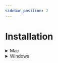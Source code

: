 ```yaml
---
sidebar_position: 2
---
```


# Installation

<details>
  <summary>Mac</summary>

  ## Verify Java Development Kit (JDK):

  1. **Open Terminal or use Spotlight Search:**
      - You can find Terminal in the "Utilities" folder within the "Applications" folder, or use Spotlight Search (Cmd + Space and type "Terminal").

  2. **Check if JDK is Installed:**
     ```bash
     java –version
     ```
     - If Java is not installed, follow the next steps.

  ## Download and Install JDK:
  There are two ways to download JDK:
   
  - **Download JDK from Oracle:**
      - Visit **[Oracle's JDK download page](https://www.oracle.com/java/technologies/downloads/#java8-mac)**.
      - Follow on-screen instructions to complete the download and installation.

  - **Download JDK from our portal:**
      - Visit our **[Portal](https://www.boreholeseismic.biz/projects/internal/reports/picking-tool-support#InstallingNewVersion)**, click on the file to download it.
      <!-- - ![Image](./BoreholeLogo.png) -->
      ![Portal Installation](/img/installation_portal.png)
      - Follow the instructions to install.

  ## Download Package Installer:

  - **Download the package installer for Mac:**
      - Visit this **[link](https://www.boreholeseismic.biz/projects/internal/reports/picking-tool-support#6.5.2)** and click on Package installer for Mac.

    
      ![Package Installation Mac](/img/package_installer_mac.png)
      - Click the 'continue' button until the installation is complete.

  ## Launch the Tool:

  - **Open the Picking Tool:**
      - Go to the launchpad and click on BHS-Picking.

        ![Picking tool icon](/img/bhspicking_icon.JPG)

      - If you see a security window as shown below, go to the Apple icon > System Preferences > Security and Privacy.

        ![Tool error](/img/toolerror.JPG) 

      - Click "Open Anyway", if the Picking Tool was blocked by Mac.

        ![Open Anyway](/img/open_anyway.JPG) 

      - Confirm the action, and the Picking Tool will automatically open.

</details>

<details>
  <summary>Windows</summary>

  ## Download Java for Windows:

  - **Download Java for Windows:**
      - Visit **[Java's download page](https://www.java.com/download/ie_manual.jsp)**.
      - Follow the on-screen instructions to complete the download and installation.

  ## Download Picking Tool:
  
  - Use this **[link](https://arbhs.sharepoint.com/:f:/s/TeamBHS/EvtebEXEyWJHuam1pDv_eksBzVfVACt9WXPXZGWqAcn_Ww?e=a68WmD)** to download the .jar file.

  <!-- - **Download the .jar file from our portal:**
      - Visit this **[link](https://www.boreholeseismic.biz/projects/internal/reports/picking-tool-support#6.5.2)**.


        ![Package Installation Windows](/img/package_installer_windows.png) -->

  ## Open the Picking Tool:

  - **Double Click the Picking Tool Icon:**
      - Locate the downloaded Picking tool .jar file by navigating to `BHS Picking6.5.2.app->Contents->Java->Picking-tool-6.5.2.jar` and double click to open.

        ![Picking Tool Icon](/img/tool_icon_win.JPG)


</details>
